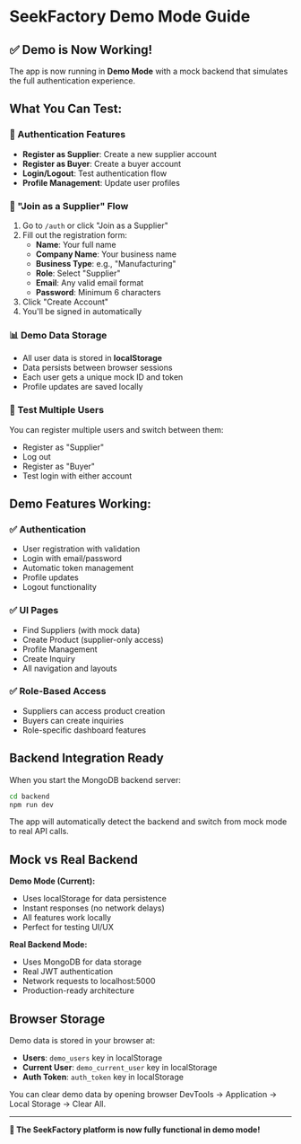# SeekFactory Demo Mode Guide

## ✅ Demo is Now Working!

The app is now running in **Demo Mode** with a mock backend that simulates the full authentication experience.

## What You Can Test:

### 🔐 Authentication Features
- **Register as Supplier**: Create a new supplier account
- **Register as Buyer**: Create a buyer account
- **Login/Logout**: Test authentication flow
- **Profile Management**: Update user profiles

### 🎯 "Join as a Supplier" Flow
1. Go to `/auth` or click "Join as a Supplier"
2. Fill out the registration form:
   - **Name**: Your full name
   - **Company Name**: Your business name
   - **Business Type**: e.g., "Manufacturing"
   - **Role**: Select "Supplier"
   - **Email**: Any valid email format
   - **Password**: Minimum 6 characters
3. Click "Create Account"
4. You'll be signed in automatically

### 📊 Demo Data Storage
- All user data is stored in **localStorage**
- Data persists between browser sessions
- Each user gets a unique mock ID and token
- Profile updates are saved locally

### 🔄 Test Multiple Users
You can register multiple users and switch between them:
- Register as "Supplier" 
- Log out
- Register as "Buyer"
- Test login with either account

## Demo Features Working:

### ✅ Authentication
- User registration with validation
- Login with email/password
- Automatic token management
- Profile updates
- Logout functionality

### ✅ UI Pages
- Find Suppliers (with mock data)
- Create Product (supplier-only access)
- Profile Management
- Create Inquiry
- All navigation and layouts

### ✅ Role-Based Access
- Suppliers can access product creation
- Buyers can create inquiries
- Role-specific dashboard features

## Backend Integration Ready

When you start the MongoDB backend server:
```bash
cd backend
npm run dev
```

The app will automatically detect the backend and switch from mock mode to real API calls.

## Mock vs Real Backend

**Demo Mode (Current):**
- Uses localStorage for data persistence
- Instant responses (no network delays)
- All features work locally
- Perfect for testing UI/UX

**Real Backend Mode:**
- Uses MongoDB for data storage
- Real JWT authentication
- Network requests to localhost:5000
- Production-ready architecture

## Browser Storage

Demo data is stored in your browser at:
- **Users**: `demo_users` key in localStorage
- **Current User**: `demo_current_user` key in localStorage
- **Auth Token**: `auth_token` key in localStorage

You can clear demo data by opening browser DevTools → Application → Local Storage → Clear All.

---

**🚀 The SeekFactory platform is now fully functional in demo mode!**
